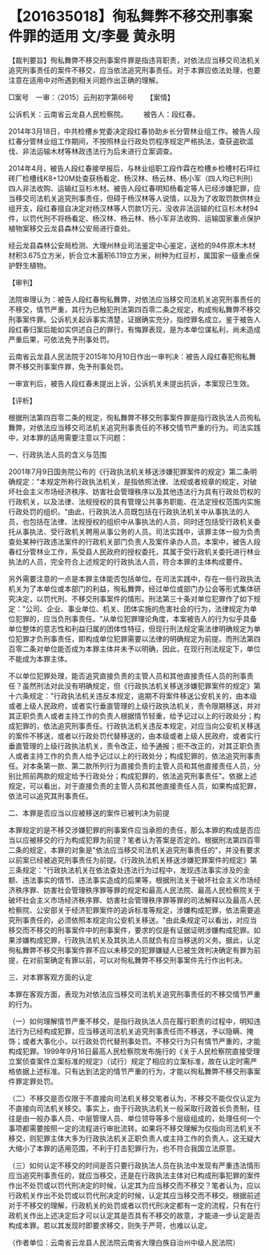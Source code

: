 # 【201635018】徇私舞弊不移交刑事案件罪的适用 文/李曼 黄永明

【裁判要旨】徇私舞弊不移交刑事案件罪是指违背职责，对依法应当移交司法机关追究刑事责任的案件不移交，应当依法追究刑事责任。对于本罪应依法处理，也要注意在适用中对所遇到相关问题作出正确的理解。

□案号　一审：（2015）云刑初字第66号 　　【案情】

公诉机关：云南省云龙县人民检察院。 　　被告人：段红春。

2014年3月18日，中共检槽乡党委决定段红春协助乡长分管林业组工作。被告人段红春分管林业组工作期间，不按照林业行政处罚程序规定严格执法，查获盗砍滥伐、非法运输木材等林政违法行为后未进行立案调查。

2014年4月，被告人段红春接举报后，与林业组职工段作霖在检槽乡检槽村石坪红砖厂检槽线K8+120M处查获杨看定、杨汉林、杨云林、杨小军（四人均已判刑）四人非法收购、运输红豆杉木材。被告人段红春明知杨看定等人已经涉嫌犯罪，应当移交司法机关追究刑事责任，但碍于杨汉林等人说情，以及为了收取罚款供林业组开支，段红春擅自决定对杨汉林等人罚款1万元，没收非法运输的红豆杉木材94件，以罚代刑不将杨看定、杨汉林、杨云林、杨小军非法收购、运输国家重点保护植物案移交云龙县森林公安局进行查处。

经云龙县森林公安局检测、大理州林业司法鉴定中心鉴定，送检的94件原木木材材积3.675立方米，折合立木蓄积6.119立方米，树种为红豆杉，属国家一级重点保护野生植物。

【审判】

法院审理认为：被告人段红春徇私舞弊，对依法应当移交司法机关追究刑事责任的不移交，情节严重，其行为已触犯刑法第四百零二条之规定，构成徇私舞弊不移交刑事案件罪。公诉机关起诉事实清楚，证据确实充分，指控罪名成立。鉴于被告人段红春归案后能如实供述自己的罪行，有悔罪表现，是为本单位谋私利，尚未造成严重后果，可依法免予刑事处罚。

云南省云龙县人民法院于2015年10月10日作出一审判决：被告人段红春犯徇私舞弊不移交刑事案件罪，免予刑事处罚。

一审宣判后，被告人段红春未提出上诉，公诉机关未提出抗诉，本案现已生效。

【评析】

根据刑法第四百零二条的规定，徇私舞弊不移交刑事案件罪是指行政执法人员徇私舞弊，对依法应当移交司法机关追究刑事责任的不移交情节严重的行为。司法实践中，对本罪的适用需要注意以下问题：

一、行政执法人员的含义与范围

2001年7月9日国务院公布的《行政执法机关移送涉嫌犯罪案件的规定》第二条明确规定："本规定所称行政执法机关，是指依照法律、法规或者规章的规定，对破坏社会主义市场经济秩序、妨害社会管理秩序以及其他违法行为具有行政处罚权的行政机关，以及法律、法规授权的具有管理公共事务职能、在法定授权范围内实施行政处罚的组织。"由此，行政执法人员既包括在行政执法机关中从事执法的人员，也包括在法律、法规授权的组织中从事执法的人员，同时还包括受行政机关委托从事执法、受行政机关聘用从事公务的人员。司法实践中，该罪主体一般为负责查处某种行政违法案件的行政机关部门负责人及案件承办人员。本案中，被告人段春红分管林业工作，系受县人民政府的授权委托，其属于受行政机关委托进行林业执法的人员，完全符合上述规定的行政执法人员，符合本罪的主体构成要件。

另外需要注意的一点是本罪主体能否包括单位。在司法实践中，存在一些行政执法机关为了本单位或本部门的利益，徇私舞弊，经过单位或部门办公会等形式集体研究决定，以罚代刑、不移交刑事案件的情形。刑法第三十条对单位犯罪作了如下规定："公司、企业、事业单位、机关、团体实施的危害社会的行为，法律规定为单位犯罪的，应当负刑事责任。"从单位犯罪理论角度，本案被告人的行为似乎具备单位整体的意志性和利益归属的团体性特征，但现行刑法规定需法律明确规定为单位犯罪才负刑事责任，即构成单位犯罪需要以法律的明确规定为前提。而刑法第四百零二条对单位能否成为本罪主体并未予以明确，因此，在现行刑法规定下，单位不能成为本罪主体。

不以单位犯罪处理，能否追究直接负责的主管人员和其他直接责任人员的刑事责任？虽然刑法对此没有明确规定，但《行政执法机关移送涉嫌犯罪案件的规定》第十六条规定："行政执法机关违反本规定，逾期不将案件移送公安机关的，由本级或者上级人民政府，或者实行垂直管理的上级行政执法机关，责令限期移送，并对其正职负责人或者主持工作的负责人根据情节轻重，给予记过以上的行政处分；构成犯罪的，依法追究刑事责任。行政执法机关违反本规定，对应当向公安机关移送的案件不移送，或者以行政处罚代替移送的，由本级或者上级人民政府，或者实行垂直管理的上级行政执法机关，责令改正，给予通报；拒不改正的，对其正职负责人或者主持工作的负责人给予记过以上的行政处分；构成犯罪的，依法追究刑事责任。对本条第一款、第二款所列行为直接负责的主管人员和其他直接责任人员，分别比照前两款的规定给予行政处分；构成犯罪的，依法追究刑事责任"。依据上述规定，可以看出，对于直接负责的主管人员和其他直接责任人员，如果构成犯罪，依法可以追究其刑事责任。

二、本罪是否应当以应被移送的案件已被判决为前提

本罪规定的是不移交涉嫌犯罪的刑事案件应当承担的责任，那么本罪的构成是否应当以应被移交的行为构成犯罪为前提？笔者认为答案是否定的。根据刑法第四百零二条的规定，本罪的对象是"依法应当移交司法机关追究刑事责任的"，并没有要求以前案已经被追究刑事责任为前提。《行政执法机关移送涉嫌犯罪案件的规定》第三条规定："行政执法机关在依法查处违法行为过程中，发现违法事实涉及的金额、违法事实的情节、违法事实造成的后果等，根据刑法关于破坏社会主义市场经济秩序罪、妨害社会管理秩序罪等罪的规定和最高人民法院、最高人民检察院关于破坏社会主义市场经济秩序罪、妨害社会管理秩序罪等罪的司法解释以及最高人民检察院、公安部关于经济犯罪案件的追诉标准等规定，涉嫌构成犯罪，依法需要追究刑事责任的，必须依照本规定向公安机关移送。"由此条规定可以看出，对应当移交而不移交的刑事案件中的刑事案件，要求的仅是有证据证明涉嫌构成犯罪。如果涉嫌构成犯罪，行政执法机关及其执法人员就负有应当移送的义务。据此，认定徇私舞弊不移交刑事案件罪不应以未移交的犯罪嫌疑人已被生效判决确定有罪为前提，在对前案确定有罪以前，可以对徇私舞弊不移交刑事案件先行作出判决。

三、对本罪客观方面的认定

本罪在客观方面，表现为对依法应当移交司法机关追究刑事责任的不移交情节严重的行为。

（一）如何理解情节严重不移交，是指行政执法人员在履行职责的过程中，明知违法行为已经构成犯罪，应当移送司法机关追究刑事责任而不移送，予以隐瞒、掩饰；或者大事化小，以行政处罚代替刑事处罚。不移交行为只有情节严重的，才能构成犯罪。1999年9月16日最高人民检察院发布施行的《关于人民检察院直接受理立案侦查案件立案标准的规定》（试行）规定了相应的立案标准，故在认定时需严格依据上述标准。只有达到法定的情节严重的行为，才能以徇私舞弊不移交刑事案件罪定罪处罚。

（二）不移交是否仅限于不直接向司法机关移交笔者认为，不移交不能仅仅认定为不直接向司法机关移交。事实上，由于行政执法机关一般采取行政首长负责制，往往是由一般办事人员、中层管理人员、单位领导等多个层级组成的，处理任何一个事项都需要按照一定的流程进行审批流转。如果将不移交理解为仅指向司法机关不移交，则犯罪主体大多为行政执法机关正职负责人或主持工作的负责人，这无疑大大缩小了本罪的适用范围，不利于打击犯罪行为，也不符合我国立法原意。

（三）如何认定不移交的时间是否只要行政执法人员在执法中发现有严重违法情形应当追究刑事责任的，就应当移交，还是在行政执法主体对已构成刑事犯罪的案件作出不处罚或以罚代刑决定的时候，认定其为应当移交而不移交？笔者认为，应以行政机关作出不处罚或以罚代刑决定的时候，认定其应当移交而不移交。根据前述对于不移交的理解，行政机关的处罚或者以罚代刑决定都有一定的流程，只有在行政机关作出上述决定后才可以认定其是否具有不移交的故意，才能进一步认定是否构成本罪。若以其发现时即要求移交，则失于严苛，也难以认定。

（作者单位：云南省云龙县人民法院云南省大理白族自治州中级人民法院）